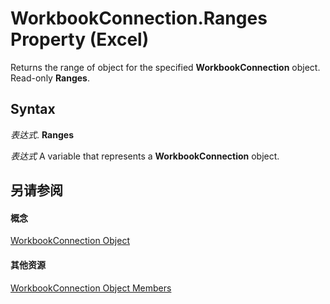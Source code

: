 
# WorkbookConnection.Ranges Property (Excel)

Returns the range of object for the specified  **WorkbookConnection** object. Read-only **Ranges**.


## Syntax

 _表达式_. **Ranges**

 _表达式_ A variable that represents a **WorkbookConnection** object.


## 另请参阅


#### 概念


[WorkbookConnection Object](5974dd57-7671-cd55-3f8f-6a76fa938317.md)
#### 其他资源


[WorkbookConnection Object Members](http://msdn.microsoft.com/library/1c692856-1ddb-1d7d-4463-143cba3dfbe8%28Office.15%29.aspx)